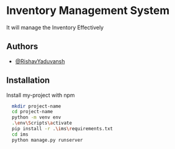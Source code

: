 
# Inventory Management System

It will manage the Inventory Effectively
 


## Authors

- [@RishavYaduvansh](https://github.com/RishavYaduvansh)


## Installation

Install my-project with npm

```bash
  mkdir project-name
  cd project-name
  python -m venv env
  .\env\Scripts\activate
  pip install -r .\ims\requirements.txt
  cd ims
  python manage.py runserver

```
    